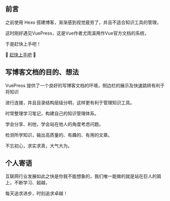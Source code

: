 
## 前言

之前使用 Hexo 搭建博客，渐渐感到视觉疲劳了，并且不适合知识工具的管理，

这时刚好遇见VuePress，这是Vue作者尤雨溪用作Vue官方文档的系统，

于是赶快上手吧！

:tada: [赶快上手吧](/documents/guide/notes/01) :tada:


## 写博客文档的目的、想法 <Badge text="目的" type="warn"/><Badge text="想法" type="tip"/>

VuePress 提供了一个良好的写博客文档的环境，侧边栏的展示及快速跳转有利于将知识

进行连接，并且目录结构层级分明，这样更有利于管理知识工具。

时常整理学习笔记，构建自己的知识管理体系。<Badge text="目的" type="warn"/>

学会分享、利他，学会站在他人的角度考虑问题。<Badge text="目的" type="warn"/>

检测所学知识，输出高质量的、有趣的、有用的文章。<Badge text="目的" type="warn"/>

不忘初心，求实求真，大气大为。<Badge text="想法" type="tip"/>

## 个人寄语

互联网行业发展如此之快是你我不能想象的，我们唯一能做的就是站在巨人的肩上，不断学习、超越，

每天追求进步，时刻追求卓越！
